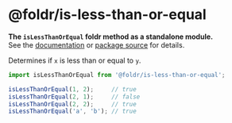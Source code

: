 # @foldr/is-less-than-or-equal

**The `isLessThanOrEqual` foldr method as a standalone module.**    
See the [documentation](http://foldr.com/0.0.0/is-less-than-or-equal) or [package source](https:/github.com/CloudVessel/foldr/blob/master/packages/categories/is-less-than-or-equal/src/index.js) for details.

Determines if `x` is less than or equal to `y`.

```js
import isLessThanOrEqual from '@foldr/is-less-than-or-equal';

isLessThanOrEqual(1, 2);     // true
isLessThanOrEqual(2, 1);     // false
isLessThanOrEqual(2, 2);     // true
isLessThanOrEqual('a', 'b'); // true
```
